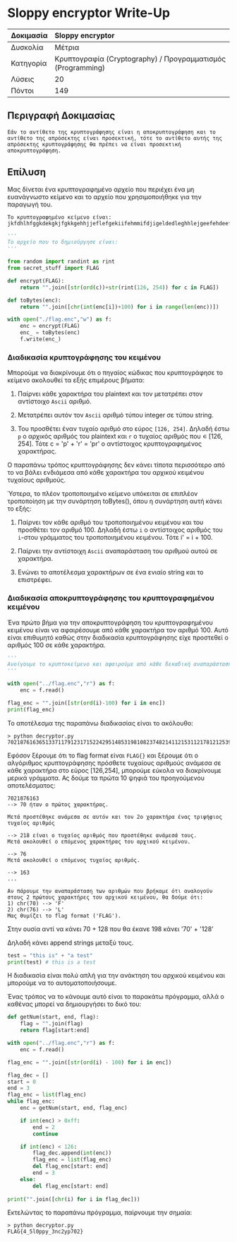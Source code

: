 # Sloppy encryptor Write-Up

| Δοκιμασία | Sloppy encryptor |
| :------- | :----- |
| Δυσκολία | Μέτρια |
| Κατηγορία | Κρυπτογραφία (Cryptography) / Προγραμματισμός (Programming) |
| Λύσεις | 20 |
| Πόντοι | 149 |

## Περιγραφή Δοκιμασίας
```
Εάν το αντίθετο της κρυπτογράφησης είναι η αποκρυπτογράφηση και το αντίθετο της απρόσεκτης είναι προσεκτική, τότε το αντίθετο αυτής της απρόσεκτης κρυπτογράφησης θα πρέπει να είναι προσεκτική αποκρυπτογράφηση.
```
## Επίλυση 

Μας δίνεται ένα κρυπτογραφημένο αρχείο που περιέχει ένα μη ευανάγνωστο κείμενο και το αρχείο που χρησιμοποιήθηκε για την παραγωγή του.

```
Το κρυπτογραφημένο κείμενο είναι: jkfdhlhfggkdekgkjfgkkgehhjjeflefgekiifehmmifdjigeldedleghhlejgeefehdeeffdkefefhkmiffkiefemeedemkmmehiidegjefefgfeefejfiifdmhlfdlidfifefieii
```

```py
'''
Το αρχείο που το δημιούργησε είναι:
'''

from random import randint as rint
from secret_stuff import FLAG

def encrypt(FLAG):
    return "".join([str(ord(c))+str(rint(126, 254)) for c in FLAG])

def toBytes(enc):
    return "".join([chr(int(enc[i])+100) for i in range(len(enc))])

with open("./flag.enc","w") as f:
    enc = encrypt(FLAG)
    enc_ = toBytes(enc)
    f.write(enc_)

```

### Διαδικασία κρυπτογράφησης του κειμένου

Μπορούμε να διακρίνουμε ότι ο πηγαίος κώδικας που κρυπτογράφησε το κείμενο ακολουθεί τα εξής επιμέρους βήματα: 

1. Παίρνει κάθε χαρακτήρα του plaintext και τον μετατρέπει στον αντίστοιχο `Ascii` αριθμό.

2. Μετατρέπει αυτόν τον `Ascii` αριθμό τύπου integer σε τύπου string.

3. Του προσθέτει έναν τυχαίο αριθμό στο εύρος `[126, 254]`. Δηλαδή έστω `p` ο αρχικός αριθμός του plaintext και `r` ο τυχαίος αριθμός που ∊ [126, 254]. Τότε c = 'p' + 'r' = 'pr' ο αντίστοιχος κρυπτογραφημένος χαρακτήρας.

Ο παραπάνω τρόπος κρυπτογράφησης δεν κάνει τίποτα περισσότερο από το να βάλει ενδιάμεσα από κάθε χαρακτήρα του αρχικού κειμένου τυχαίους αριθμούς.

Ύστερα, το πλέον τροποποιημένο κείμενο υπόκειται σε επιπλέον τροποποίηση με την συνάρτηση toBytes(), όπου η συνάρτηση αυτή κάνει το εξής:

1. Παίρνει τον κάθε αριθμό του τροποποιημένου κειμένου και του προσθέτει τον αριθμό 100. Δηλαδή έστω `i` ο αντίστοιχος αριθμός του `i`-στου γράμματος του τροποποιημένου κειμένου. Τότε i' = i + 100.

2. Παίρνει την αντίστοιχη `Ascii` αναπαράσταση του αριθμού αυτού σε χαρακτήρα.

3. Ενώνει το αποτέλεσμα χαρακτήρων σε ένα ενιαίο string και το επιστρέφει.

### Διαδικασία αποκρυπτογράφησης του κρυπτογραφημένου κειμένου

Ένα πρώτο βήμα για την αποκρυπτογράφηση του κρυπτογραφημένου κειμένου είναι να αφαιρέσουμε από κάθε χαρακτήρα τον αριθμό 100. Αυτό είναι επιθυμητό καθώς στην διαδικασία κρυπτογράφησης είχε προστεθεί ο αριθμός 100 σε κάθε χαρακτήρα.

```py
'''
Ανοίγουμε το κρυπτοκείμενο και αφαιρούμε από κάθε δεκαδική αναπαράσταση του κάθε χαρακτήρα τον αριθμό 100.
'''

with open("../flag.enc","r") as f:
    enc = f.read()

flag_enc = "".join([str(ord(i)-100) for i in enc])
print(flag_enc)
```

Το αποτέλεσμα της παραπάνω διαδικασίας είναι το ακόλουθο:
```
> python decryptor.py
702187616365133711791231715224295148531981082374821411215311217812125395148511801101269924050170121140112149552194815950192125143
```

Εφόσον ξέρουμε ότι το flag format είναι `FLAG{}` και ξέρουμε ότι ο αλγόριθμος κρυπτογράφησης πρόσθετε τυχαίους αριθμούς ανάμεσα σε κάθε χαρακτήρα στο εύρος [126,254], μπορούμε εύκολα να διακρίνουμε μερικά γράμματα. Ας δούμε τα πρώτα 10 ψηφιά του προηγούμενου αποτελέσματος:
```
7021876163
--> 70 ήταν ο πρώτος χαρακτήρας.

Μετά προστέθηκε ανάμεσα σε αυτόν και τον 2ο χαρακτήρα ένας τριψήφιος τυχαίος αριθμός

--> 218 είναι ο τυχαίος αριθμός που προστέθηκε ανάμεσά τους.
Μετά ακολουθεί ο επόμενος χαρακτήρας του αρχικού κειμένου.

--> 76
Μετά ακολουθεί ο επόμενος τυχαίος αριθμός.

--> 163
...

Αν πάρουμε την αναπαράσταση των αριθμών που βρήκαμε ότι αναλογούν στους 2 πρώτους χαρακτήρες του αρχικού κειμένου, θα δούμε ότι:
1) chr(70) --> 'F'
2) chr(76) --> 'L'
Μας θυμίζει το flag format ('FLAG').
```

Στην ουσία αντί να κάνει 70 + 128 που θα έκανε 198 κάνει '70' + '128'

Δηλαδή κάνει append strings μεταξύ τους. 
```py
test = "this is" + "a test"
print(test) # this is a test
```
Η διαδικασία είναι πολύ απλή για την ανάκτηση του αρχικού κειμένου και μπορούμε να το αυτοματοποιήσουμε.

Ένας τρόπος να το κάνουμε αυτό είναι το παρακάτω πρόγραμμα, αλλά ο καθένας μπορεί να δημιουργήσει το δικό του:

```py
def getNum(start, end, flag):
    flag = "".join(flag)
    return flag[start:end]

with open("../flag.enc","r") as f:
    enc = f.read()

flag_enc = "".join([str(ord(i) - 100) for i in enc])

flag_dec = []
start = 0
end = 3
flag_enc = list(flag_enc)
while flag_enc:
    enc = getNum(start, end, flag_enc)

    if int(enc) > 0xff:
        end = 2
        continue

    if int(enc) < 126:
        flag_dec.append(int(enc))
        flag_enc = list(flag_enc)
        del flag_enc[start: end]
        end = 3
    else:
        del flag_enc[start: end]
    
print("".join([chr(i) for i in flag_dec]))
```

Εκτελώντας το παραπάνω πρόγραμμα, παίρνουμε την σημαία:
```
> python decryptor.py
FLAG{4_5l0ppy_3nc2yp702}
```
